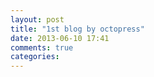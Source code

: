 ```yaml
---
layout: post
title: "1st blog by octopress"
date: 2013-06-10 17:41
comments: true
categories: 
---
```

